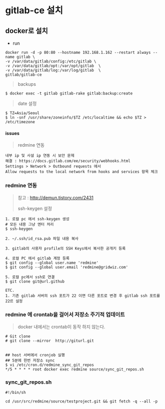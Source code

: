 gitlab-ce 설치
==============

docker로 설치
-------------

-	run

```
docker run -d -p 80:80 --hostname 192.168.1.162 --restart always --name gitlab \
-v /var/data/gitlab/config:/etc/gitlab \
-v /var/data/gitlab/opt:/var/opt/gitlab  \
-v /var/data/gitlab/log:/var/log/gitlab  \
gitlab/gitlab-ce
```

> backups

```
$ docker exec -t gitlab gitlab-rake gitlab:backup:create
```

> date 설정

```
$ TZ=Asia/Seoul
$ ln -snf /usr/share/zoneinfo/$TZ /etc/localtime && echo $TZ > /etc/timezone
```

#### issues

> redmine 연동

```
내부 ip 및 사설 ip 연동 시 보안 문제
해결 : https://docs.gitlab.com/ee/security/webhooks.html
Settings > Network > Outbound requests 에서
Allow requests to the local network from hooks and services 항목 체크
```

### redmine 연동

> 참고 : http://demun.tistory.com/2431
>
> ssh-keygen 설정

```
1. 로컬 pc 에서 ssh-keygen 생성
# 모든 내용 그냥 엔터 처리
$ ssh-keygen

2. ~/.ssh/id_rsa.pub 파일 내용 복사

3. gitlab의 사용자 profile의 SSH Keys에서 복사한 공개키 등록

4. 로컬 PC 에서 gitlab 계정 등록
$ git config --global user.name 'redmine'
$ git config --global user.email 'redmine@gridwiz.com'

5. 로컬 pc에서 ssh로 연결
$ git clone git@url.github

ETC.
1. 기존 gitlab 서버의 ssh 포트가 22 이면 다른 포트로 변경 후 gitlab ssh 포트를 22르 설정
```

### redmine 에 crontab을 걸어서 저장소 주기적 업데이트

> docker 내에서는 crontab이 동작 하지 않는다.

```
# Git clone
# git clone --mirror  http://giturl.git


## host 서버에서 cronjob 실행
## 5분에 한번 저장소 sync
$ vi /etc/cron.d/redmine_sync_git_repos
*/5 * * * * root docker exec redmine source/sync_git_repos.sh
```

### sync_git_repos.sh

```
#!/bin/sh

cd /usr/src/redmine/source/testproject.git && git fetch -q --all -p
```

